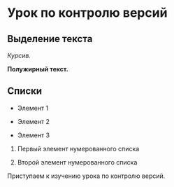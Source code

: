 # Урок по контролю версий


## Выделение текста

*Курсив.*

**Полужирный текст.**

## Списки


* Элемент 1

* Элемент 2

* Элемент 3

1. Первый элемент нумерованного списка

2. Второй элемент нумерованного списка

Приступаем к изучению урока по контролю версий.